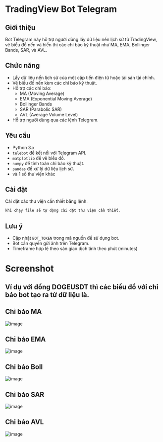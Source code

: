 # TradingView Bot Telegram

## Giới thiệu
Bot Telegram này hỗ trợ người dùng lấy dữ liệu nến lịch sử từ TradingView, vẽ biểu đồ nến và hiển thị các chỉ báo kỹ thuật như MA, EMA, Bollinger Bands, SAR, và AVL. 

## Chức năng
- Lấy dữ liệu nến lịch sử của một cặp tiền điện tử hoặc tài sản tài chính.
- Vẽ biểu đồ nến kèm các chỉ báo kỹ thuật.
- Hỗ trợ các chỉ báo:
  - MA (Moving Average)
  - EMA (Exponential Moving Average)
  - Bollinger Bands
  - SAR (Parabolic SAR)
  - AVL (Average Volume Level)
- Hỗ trợ người dùng qua các lệnh Telegram.

## Yêu cầu
- Python 3.x
- `telebot` để kết nối với Telegram API.
- `matplotlib` để vẽ biểu đồ.
- `numpy` để tính toán chỉ báo kỹ thuật.
- `pandas` để xử lý dữ liệu lịch sử.
- và 1 số thư viện khác

## Cài đặt
Cài đặt các thư viện cần thiết bằng lệnh.

```sh
khi chạy file sẽ tự động cài đặt thư viện cần thiết. 
```

## Lưu ý
- Cập nhật `BOT_TOKEN` trong mã nguồn để sử dụng bot.
- Bot cần quyền gửi ảnh trên Telegram.
- Timeframe hợp lệ theo sàn giao dịch tính theo phút (minutes)

# Screenshot 

## Ví dụ với đồng DOGEUSDT thì các biểu đồ với chỉ báo bot tạo ra từ dữ liệu là.

## Chỉ báo MA
![image](https://github.com/user-attachments/assets/d58a4f81-8ec6-497e-8452-40fea0edbd1e)

## Chỉ báo EMA
![image](https://github.com/user-attachments/assets/bb8ca346-e90e-472c-9e5d-6a9ebfbfdfd0)

## Chỉ báo Boll
![image](https://github.com/user-attachments/assets/397f53a1-b850-45ee-86b1-08d8d0374c6f)

## Chỉ báo SAR
![image](https://github.com/user-attachments/assets/834992c8-6e8f-4da3-ba70-b4d97fa4e375)

## Chỉ báo AVL
![image](https://github.com/user-attachments/assets/b78c87aa-8844-4d75-aba5-3265690cad43)







